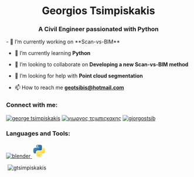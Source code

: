 <h1 align="center"> Georgios Tsimpiskakis</h1>
<h3 align="center">A Civil Engineer passionated with Python</h3>
- 🔭 I’m currently working on **Scan-vs-BIM**

- 🌱 I’m currently learning **Python**

- 👯 I’m looking to collaborate on **Developing a new Scan-vs-BIM method**

- 🤝 I’m looking for help with **Point cloud segmentation**

- 📫 How to reach me **geotsibis@hotmail.com**

<h3 align="left">Connect with me:</h3>
<p align="left">
<a href="https://linkedin.com/in/george tsimpiskakis" target="blank"><img align="center" src="https://raw.githubusercontent.com/rahuldkjain/github-profile-readme-generator/master/src/images/icons/Social/linked-in-alt.svg" alt="george tsimpiskakis" height="30" width="40" /></a>
<a href="https://fb.com/γιωργος τςιμπιςκακης" target="blank"><img align="center" src="https://raw.githubusercontent.com/rahuldkjain/github-profile-readme-generator/master/src/images/icons/Social/facebook.svg" alt="γιωργος τςιμπιςκακης" height="30" width="40" /></a>
<a href="https://instagram.com/giorgostsib" target="blank"><img align="center" src="https://raw.githubusercontent.com/rahuldkjain/github-profile-readme-generator/master/src/images/icons/Social/instagram.svg" alt="giorgostsib" height="30" width="40" /></a>
</p>

<h3 align="left">Languages and Tools:</h3>
<p align="left"> <a href="https://www.blender.org/" target="_blank" rel="noreferrer"> <img src="https://download.blender.org/branding/community/blender_community_badge_white.svg" alt="blender" width="40" height="40"/> </a> <a href="https://www.python.org" target="_blank" rel="noreferrer"> <img src="https://raw.githubusercontent.com/devicons/devicon/master/icons/python/python-original.svg" alt="python" width="40" height="40"/> </a> </p>

<p>&nbsp;<img align="center" src="https://github-readme-stats.vercel.app/api?username=gtsimpiskakis&show_icons=true&locale=en" alt="gtsimpiskakis" /></p>
